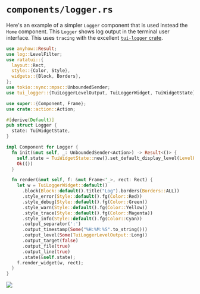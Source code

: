 # `components/logger.rs`

Here's an example of a simpler `Logger` component that is used instead the `Home` component.
This `Logger` shows log output in the terminal user interface.
This uses `tracing` with the excellent [`tui-logger` crate](https://github.com/gin66/tui-logger).

```rust
use anyhow::Result;
use log::LevelFilter;
use ratatui::{
  layout::Rect,
  style::{Color, Style},
  widgets::{Block, Borders},
};
use tokio::sync::mpsc::UnboundedSender;
use tui_logger::{TuiLoggerLevelOutput, TuiLoggerWidget, TuiWidgetState};

use super::{Component, Frame};
use crate::action::Action;

#[derive(Default)]
pub struct Logger {
  state: TuiWidgetState,
}

impl Component for Logger {
  fn init(&mut self, _: UnboundedSender<Action>) -> Result<()> {
    self.state = TuiWidgetState::new().set_default_display_level(LevelFilter::Debug);
    Ok(())
  }

  fn render(&mut self, f: &mut Frame<'_>, rect: Rect) {
    let w = TuiLoggerWidget::default()
      .block(Block::default().title("Log").borders(Borders::ALL))
      .style_error(Style::default().fg(Color::Red))
      .style_debug(Style::default().fg(Color::Green))
      .style_warn(Style::default().fg(Color::Yellow))
      .style_trace(Style::default().fg(Color::Magenta))
      .style_info(Style::default().fg(Color::Cyan))
      .output_separator(':')
      .output_timestamp(Some("%H:%M:%S".to_string()))
      .output_level(Some(TuiLoggerLevelOutput::Long))
      .output_target(false)
      .output_file(true)
      .output_line(true)
      .state(&self.state);
    f.render_widget(w, rect);
  }
}
```

![](https://user-images.githubusercontent.com/1813121/254452502-879beb8a-77dd-4475-bb55-1b15a443c747.gif)
